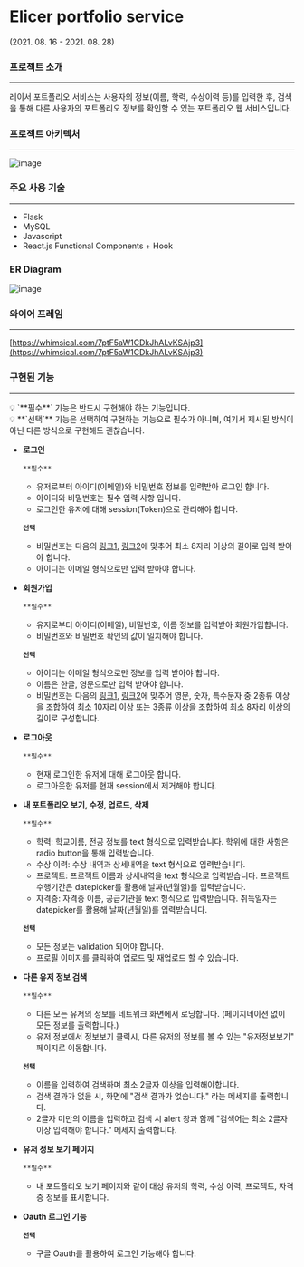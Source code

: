 # Elicer portfolio service
(2021. 08. 16 - 2021. 08. 28)

### 프로젝트 소개

---

레이서 포트폴리오 서비스는 사용자의 정보(이름, 학력, 수상이력 등)를 입력한 후, 검색을 통해 다른 사용자의 포트폴리오 정보를 확인할 수 있는 포트폴리오 웹 서비스입니다.

### 프로젝트 아키텍처

---

![image](https://user-images.githubusercontent.com/91821953/142015610-a9cd7bef-5313-41d6-aa6a-59cb1a73bb81.png)


### 주요 사용 기술

---

- Flask
- MySQL
- Javascript
- React.js Functional Components + Hook
### ER Diagram
![image](https://user-images.githubusercontent.com/91821953/144250526-be464612-77c6-4725-8e84-2ce7266d2256.png)

### 와이어 프레임

---

[https://whimsical.com/7ptF5aW1CDkJhALvKSAjp3](https://whimsical.com/7ptF5aW1CDkJhALvKSAjp3)

### 구현된 기능

---

<aside>
💡 `**필수**` 기능은 반드시 구현해야 하는 기능입니다.

</aside>

<aside>
💡 **`선택`** 기능은 선택하여 구현하는 기능으로 필수가 아니며, 여기서 제시된 방식이 아닌 다른 방식으로 구현해도 괜찮습니다.

</aside>

- **로그인**
    
    `**필수**`
    
    - 유저로부터 아이디(이메일)와 비밀번호 정보를 입력받아 로그인 합니다.
    - 아이디와 비밀번호는 필수 입력 사항 입니다.
    - 로그인한 유저에 대해 session(Token)으로 관리해야 합니다.
    
    **`선택`** 
    
    - 비밀번호는 다음의 [링크1](https://www.law.go.kr/%ED%96%89%EC%A0%95%EA%B7%9C%EC%B9%99/(%EA%B0%9C%EC%9D%B8%EC%A0%95%EB%B3%B4%EB%B3%B4%ED%98%B8%EC%9C%84%EC%9B%90%ED%9A%8C)%EA%B0%9C%EC%9D%B8%EC%A0%95%EB%B3%B4%EC%9D%98%EA%B8%B0%EC%88%A0%EC%A0%81%C2%B7%EA%B4%80%EB%A6%AC%EC%A0%81%EB%B3%B4%ED%98%B8%EC%A1%B0%EC%B9%98%EA%B8%B0%EC%A4%80/(2020-5,20200811)), [링크2](https://www.kisa.or.kr/public/laws/laws3_View.jsp?cPage=7&mode=view&p_No=259&b_No=259&d_No=102&ST=T&SV=)에 맞추어 최소 8자리 이상의 길이로 입력 받아야 합니다.
    - 아이디는 이메일 형식으로만 입력 받아야 합니다.
- **회원가입**
    
    `**필수**`
    
    - 유저로부터 아이디(이메일), 비밀번호, 이름 정보를 입력받아 회원가입합니다.
    - 비밀번호와 비밀번호 확인의 값이 일치해야 합니다.
    
    **`선택`** 
    
    - 아이디는 이메일 형식으로만 정보를 입력 받아야 합니다.
    - 이름은 한글, 영문으로만 입력 받아야 합니다.
    - 비밀번호는 다음의 [링크1](https://www.law.go.kr/%ED%96%89%EC%A0%95%EA%B7%9C%EC%B9%99/(%EA%B0%9C%EC%9D%B8%EC%A0%95%EB%B3%B4%EB%B3%B4%ED%98%B8%EC%9C%84%EC%9B%90%ED%9A%8C)%EA%B0%9C%EC%9D%B8%EC%A0%95%EB%B3%B4%EC%9D%98%EA%B8%B0%EC%88%A0%EC%A0%81%C2%B7%EA%B4%80%EB%A6%AC%EC%A0%81%EB%B3%B4%ED%98%B8%EC%A1%B0%EC%B9%98%EA%B8%B0%EC%A4%80/(2020-5,20200811)), [링크2](https://www.kisa.or.kr/public/laws/laws3_View.jsp?cPage=7&mode=view&p_No=259&b_No=259&d_No=102&ST=T&SV=)에 맞추어 영문, 숫자, 특수문자 중 2종류 이상을 조합하여 최소 10자리 이상 또는 3종류 이상을 조합하여 최소 8자리 이상의 길이로 구성합니다.
- **로그아웃**
    
    `**필수**`
    
    - 현재 로그인한 유저에 대해 로그아웃 합니다.
    - 로그아웃한 유저를 현재 session에서 제거해야 합니다.
- **내 포트폴리오 보기, 수정, 업로드, 삭제**
    
    `**필수**`
    
    - 학력: 학교이름, 전공 정보를 text 형식으로 입력받습니다.  학위에 대한 사항은 radio button을 통해 입력받습니다.
    - 수상 이력: 수상 내역과 상세내역을 text 형식으로 입력받습니다.
    - 프로젝트: 프로젝트 이름과 상세내역을 text 형식으로 입력받습니다. 프로젝트 수행기간은 datepicker를 활용해 날짜(년월일)를 입력받습니다.
    - 자격증: 자격증 이름, 공급기관을 text 형식으로 입력받습니다. 취득일자는 datepicker를 활용해 날짜(년월일)를 입력받습니다.
    
    **`선택`** 
    
    - 모든 정보는 validation 되어야 합니다.
    - 프로필 이미지를 클릭하여 업로드 및 재업로드 할 수 있습니다.
- **다른 유저 정보 검색**
    
    `**필수**`
    
    - 다른 모든 유저의 정보를 네트워크 화면에서 로딩합니다. (페이지네이션 없이 모든 정보를 출력합니다.)
    - 유저 정보에서 정보보기 클릭시, 다른 유저의 정보를 볼 수 있는 "유저정보보기" 페이지로 이동합니다.
    
    **`선택`** 
    
    - 이름을 입력하여 검색하며 최소 2글자 이상을 입력해야합니다.
    - 검색 결과가 없을 시, 화면에 "검색 결과가 없습니다." 라는 메세지를 출력합니다.
    - 2글자 미만의 이름을 입력하고 검색 시 alert 창과 함께 "검색어는 최소 2글자 이상 입력해야 합니다." 메세지 출력합니다.
- **유저 정보 보기 페이지**
    
    `**필수**`
    
    - 내 포트폴리오 보기 페이지와 같이 대상 유저의 학력, 수상 이력, 프로젝트, 자격증 정보를 표시합니다.
- **Oauth 로그인 기능**
    
    **`선택`** 
    
    - 구글 Oauth를 활용하여 로그인 가능해야 합니다.
